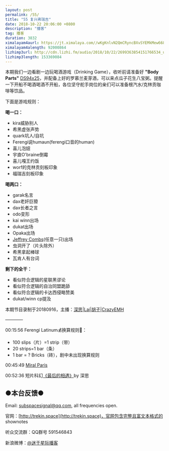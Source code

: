 ```yaml
---
layout: post
permalink: /55/
title: "55 复兴弗瑞吉"
date: 2018-10-22 20:06:00 +0800
description: "播客"
tag: 播客 
duration: 3832
ximalayam4aurl: https://jt.ximalaya.com//wKgKnlvN2QmCRyncBXvSYEMkMew668.mp3.m4a?channel=rss&amp;album_id=3135361&amp;track_id=131183719&amp;uid=6418191&amp;jt=https://audio.xmcdn.com/group51/M04/8A/86/wKgKnlvN2QmCRyncBXvSYEMkMew668.mp3
ximalayam4alength: 92000864
lizhimp3url: http://cdn.lizhi.fm/audio/2018/10/22/2699363854151766534_ud.mp3
lizhimp3length: 153369084
---   
```



本期我们一边看剧一边玩喝酒游戏（Drinking Game），收听前请准备好 **&quot;Body Parts&quot;** [DS9](http://memory-alpha.wikia.com/wiki/DS9)[4x25](http://memory-alpha.wikia.com/wiki/DS9_Season_4)，并配备上好的罗慕兰麦芽酒，可以来点瓜子花生八宝粥。提醒一下开船不喝酒喝酒不开船，各位坚守舵手岗位的亲们可以准备根汽水/克林贡咖啡等饮品。

下面是游戏规则：

**喝一口：**

- kira威胁别人
- 希黑虚张声势
- quark坑人/自坑
- Ferengi说humaun(ferengi口音的human)
- 喜儿泡妞
- 宇直O&#39;braine倒霉
- 喜儿嘎王约饭
- worf的克林贡刻板印象
- 福瑞吉刻板印象

**喝两口：**

- garak名言
- dax老奸巨猾
- dax长者之言
- odo变形
- kai winn出场
- dukat出场
- Opaka出场
- [Jeff](http://memory-alpha.wikia.com/wiki/Jeffrey_Combs)[r](http://memory-alpha.wikia.com/wiki/Jeffrey_Combs)[ey Combs](http://memory-alpha.wikia.com/wiki/Jeffrey_Combs)(任意一只)出场
- 虫洞开了（片头除外）
- 希黑拿起棒球
- 瓦肯人有台词

**剩下的全干：**

- 看似符合逻辑的星联黑谬论
- 看似符合逻辑的自治同盟跪舔
- 看似符合逻辑的卡达西侵略赞美
- dukat/winn cp提及

本期节目录制于20180916，主播：[深思](mailto:deepthought@trekin.space)\|[Lai](http://weibo.com/daishengniao)\|[胡子](https://weibo.com/p/1005051764117203)\|[CrazyEMH](mailto:emh@trekin.space)

————

00:15:56 Ferengi Latinum💰换算规则💱：

- 100 slips（片）=1 strip（带）
- 20 strips=1 bar（条）
- 1 bar = ? Bricks（砖），剧中未出现换算规则

00:45:49 [Miral Paris](http://memory-alpha.wikia.com/wiki/Miral_Paris)

00:52:36 短片科幻[《最后的相遇》](http://trekin.space/last_encounter/)by 深思

## ●本台反馈●

Email: [subspacesignal@qq.com](mailto:subspacesignal@qq.com), all frequencies open.

官网：[http://trekin.space](http://trekin.space)，官网包含完整且富文本格式的 shownotes

听众交流群：QQ群号 591546843

新浪微博：[@迷于星际播客](http://weibo.com/lostinst)
